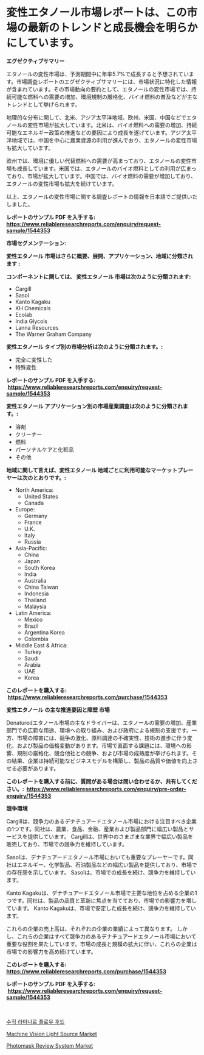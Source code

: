 <p><h1>変性エタノール市場レポートは、この市場の最新のトレンドと成長機会を明らかにしています。</h1></p><p><strong>エグゼクティブサマリー</strong></p>
<p><p>エタノールの変性市場は、予測期間中に年率5.7%で成長すると予想されています。市場調査レポートのエグゼクティブサマリーには、市場状況に特化した情報が含まれています。その市場動向の要約として、エタノールの変性市場では、持続可能な燃料への需要の増加、環境規制の厳格化、バイオ燃料の普及などが主なトレンドとして挙げられます。</p><p>地理的な分布に関して、北米、アジア太平洋地域、欧州、米国、中国などでエタノールの変性市場が拡大しています。北米は、バイオ燃料への需要の増加、持続可能なエネルギー政策の推進などの要因により成長を遂げています。アジア太平洋地域では、中国を中心に農業資源の利用が進んでおり、エタノールの変性市場も拡大しています。</p><p>欧州では、環境に優しい代替燃料への需要が高まっており、エタノールの変性市場も成長しています。米国では、エタノールのバイオ燃料としての利用が広まっており、市場が拡大しています。中国では、バイオ燃料の需要が増加しており、エタノールの変性市場も拡大を続けています。</p><p>以上、エタノールの変性市場に関する調査レポートの情報を日本語でご提供いたしました。</p></p>
<p><strong>レポートのサンプル PDF を入手する: <a href="https://www.reliableresearchreports.com/enquiry/request-sample/1544353">https://www.reliableresearchreports.com/enquiry/request-sample/1544353</a></strong></p>
<p><strong>市場セグメンテーション:</strong></p>
<p><strong> 変性エタノール 市場はさらに概要、展開、アプリケーション、地域に分類されます :</strong></p>
<p><strong>コンポーネントに関しては、 変性エタノール 市場は次のように分類されます: &nbsp;</strong></p>
<p><ul><li>Cargill</li><li>Sasol</li><li>Kanto Kagaku</li><li>KH Chemicals</li><li>Ecolab</li><li>India Glycols</li><li>Lanna Resources</li><li>The Warner Graham Company</li></ul></p>
<p><strong> 変性エタノール タイプ別の市場分析は次のように分類されます。:</strong></p>
<p><ul><li>完全に変性した</li><li>特殊変性</li></ul></p>
<p><strong>レポートのサンプル PDF を入手する: &nbsp;<a href="https://www.reliableresearchreports.com/enquiry/request-sample/1544353">https://www.reliableresearchreports.com/enquiry/request-sample/1544353</a></strong></p>
<p><strong> 変性エタノール アプリケーション別の市場産業調査は次のように分類されます。:</strong></p>
<p><ul><li>溶剤</li><li>クリーナー</li><li>燃料</li><li>パーソナルケアと化粧品</li><li>その他</li></ul></p>
<p><strong>地域に関して言えば、変性エタノール 地域ごとに利用可能なマーケットプレーヤーは次のとおりです。:</strong></p>
<p><ul>
    <li>
        North America:
        <ul>
            <li>United States</li>
            <li>Canada</li>
        </ul>
    </li>
    <li>
        Europe:
        <ul>
            <li>Germany</li>
            <li>France</li>
            <li>U.K.</li>
            <li>Italy</li>
            <li>Russia</li>
        </ul>
    </li>
    <li>
        Asia-Pacific:
        <ul>
            <li>China</li>
            <li>Japan</li>
            <li>South Korea</li>
            <li>India</li>
            <li>Australia</li>
            <li>China Taiwan</li>
            <li>Indonesia</li>
            <li>Thailand</li>
            <li>Malaysia</li>
        </ul>
    </li>
    <li>
        Latin America:
        <ul>
            <li>Mexico</li>
            <li>Brazil</li>
            <li>Argentina Korea</li>
            <li>Colombia</li>
        </ul>
    </li>
    <li>
        Middle East & Africa:
        <ul>
            <li>Turkey</li>
            <li>Saudi</li>
            <li>Arabia</li>
            <li>UAE</li>
            <li>Korea</li>
        </ul>
    </li>
    </ul></p>
<p><strong>このレポートを購入する: &nbsp;<a href="https://www.reliableresearchreports.com/purchase/1544353">https://www.reliableresearchreports.com/purchase/1544353</a></strong></p>
<p><strong>変性エタノール の主な推進要因と障壁 市場</strong></p>
<p><p>Denaturedエタノール市場の主なドライバーは、エタノールの需要の増加、産業部門での広範な用途、環境への取り組み、および政府による規制の支援です。一方、市場の障害には、競争の激化、原料調達の不確実性、技術の進歩に伴う変化、および製品の価格変動があります。市場で直面する課題には、環境への影響、規制の厳格化、競合他社との競争、および市場の成熟度が挙げられます。その結果、企業は持続可能なビジネスモデルを構築し、製品の品質や価値を向上させる必要があります。</p></p>
<p><strong>このレポートを購入する前に、質問がある場合は問い合わせるか、共有してください。:&nbsp; <a href="https://www.reliableresearchreports.com/enquiry/pre-order-enquiry/1544353">https://www.reliableresearchreports.com/enquiry/pre-order-enquiry/1544353</a></strong></p>
<p><strong>競争環境</strong></p>
<p><p>Cargillは、競争力のあるデナチュアードエタノール市場における注目すべき企業の1つです。同社は、農業、食品、金融、産業および製品部門に幅広い製品とサービスを提供しています。 Cargillは、世界中のさまざまな業界で幅広い製品を販売しており、市場での競争力を維持しています。</p><p>Sasolは、デナチュアードエタノール市場においても重要なプレーヤーです。同社はエネルギー、化学製品、石油製品などの幅広い製品を提供しており、市場での存在感を示しています。 Sasolは、市場での成長を続け、競争力を維持しています。</p><p>Kanto Kagakuは、デナチュアードエタノール市場で主要な地位を占める企業の1つです。同社は、製品の品質と革新に焦点を当てており、市場での影響力を増しています。 Kanto Kagakuは、市場で安定した成長を続け、競争力を維持しています。</p><p>これらの企業の売上高は、それぞれの企業の業績によって異なります。 しかし、これらの企業はすべて競争力のあるデナチュアードエタノール市場において重要な役割を果たしています。市場の成長と規模の拡大に伴い、これらの企業は市場での影響力を高め続けています。</p></p>
<p><strong>このレポートを購入する: &nbsp; <a href="https://www.reliableresearchreports.com/purchase/1544353">https://www.reliableresearchreports.com/purchase/1544353</a></strong></p>
<p><strong>レポートのサンプル PDF を入手する: &nbsp;<a href="https://www.reliableresearchreports.com/enquiry/request-sample/1544353">https://www.reliableresearchreports.com/enquiry/request-sample/1544353</a></strong><strong></strong></p>
<p>&nbsp;</p>
<p><p><a href="https://github.com/JackieFauhey9089475/Market-Research-Report-List-1/blob/main/647100912362.md">수직 라미나르 플로우 후드</a></p><p><a href="https://github.com/nathandecarvalho/Market-Research-Report-List-2/blob/main/machine-vision-light-source-market.md">Machine Vision Light Source Market</a></p><p><a href="https://github.com/kosella/Market-Research-Report-List-2/blob/main/photomask-review-system-market.md">Photomask Review System Market</a></p></p>